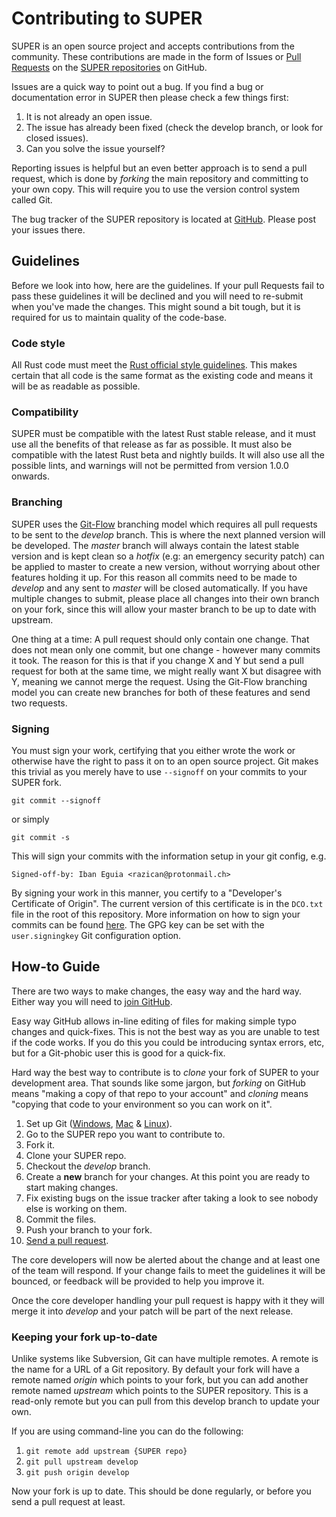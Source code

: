 # Contributing to SUPER #

SUPER is an open source project and accepts contributions from the community. These contributions
are made in the form of Issues or
[Pull Requests](https://help.github.com/articles/about-pull-requests/) on the
[SUPER repositories](https://github.com/SUPERAndroidAnalyzer) on GitHub.

Issues are a quick way to point out a bug. If you find a bug or documentation error in SUPER then
please check a few things first:

1. It is not already an open issue.
2. The issue has already been fixed (check the develop branch, or look for closed issues).
3. Can you solve the issue yourself?

Reporting issues is helpful but an even better approach is to send a pull request, which is done by
*forking* the main repository and committing to your own copy. This will require you to use the
version control system called Git.

The bug tracker of the SUPER repository is located at
[GitHub](https://github.com/SUPERAndroidAnalyzer/super/issues). Please post your issues there.

## Guidelines ##

Before we look into how, here are the guidelines. If your pull Requests fail to pass these
guidelines it will be declined and you will need to re-submit when you've made the changes. This
might sound a bit tough, but it is required for us to maintain quality of the code-base.

### Code style ###

All Rust code must meet the [Rust official style guidelines](https://doc.rust-lang.org/style/).
This makes certain that all code is the same format as the existing code and means it will be as
readable as possible.

### Compatibility ###

SUPER must be compatible with the latest Rust stable release, and it must use all the benefits of
that release as far as possible. It must also be compatible with the latest Rust beta and nightly
builds. It will also use all the possible lints, and warnings will not be permitted from version
1.0.0 onwards.

### Branching ###

SUPER uses the [Git-Flow](http://nvie.com/posts/a-successful-git-branching-model/) branching model
which requires all pull requests to be sent to the *develop* branch. This is where the next planned
version will be developed. The *master* branch will always contain the latest stable version and is
kept clean so a *hotfix* (e.g: an emergency security patch) can be applied to master to create a
new version, without worrying about other features holding it up. For this reason all commits need
to be made to *develop* and any sent to *master* will be closed automatically. If you have multiple
changes to submit, please place all changes into their own branch on your fork, since this will
allow your master branch to be up to date with upstream.

One thing at a time: A pull request should only contain one change. That does not mean only one
commit, but one change - however many commits it took. The reason for this is that if you change X
and Y but send a pull request for both at the same time, we might really want X but disagree with
Y, meaning we cannot merge the request. Using the Git-Flow branching model you can create new
branches for both of these features and send two requests.

### Signing ###

You must sign your work, certifying that you either wrote the work or otherwise have the right to
pass it on to an open source project. Git makes this trivial as you merely have to use `--signoff`
on your commits to your SUPER fork.

`git commit --signoff`

or simply

`git commit -s`

This will sign your commits with the information setup in your git config, e.g.

`Signed-off-by: Iban Eguia <razican@protonmail.ch>`

By signing your work in this manner, you certify to a "Developer's Certificate of Origin". The
current version of this certificate is in the `DCO.txt` file in the root of this repository. More
information on how to sign your commits can be found
[here](https://git-scm.com/book/en/v2/Git-Tools-Signing-Your-Work). The GPG key can be set with the
`user.signingkey` Git configuration option.

## How-to Guide ##

There are two ways to make changes, the easy way and the hard way. Either way you will need to
[join GitHub](https://github.com/join).

Easy way GitHub allows in-line editing of files for making simple typo changes and quick-fixes.
This is not the best way as you are unable to test if the code works. If you do this you could be
introducing syntax errors, etc, but for a Git-phobic user this is good for a quick-fix.

Hard way the best way to contribute is to *clone* your fork of SUPER to your development area. That
sounds like some jargon, but *forking* on GitHub means "making a copy of that repo to your account"
and *cloning* means "copying that code to your environment so you can work on it".

1. Set up Git ([Windows](https://help.github.com/articles/set-up-git/#platform-windows),
[Mac](https://help.github.com/articles/set-up-git/#platform-mac) &
[Linux](https://help.github.com/articles/set-up-git/#platform-linux)).
2. Go to the SUPER repo you want to contribute to.
3. Fork it.
4. Clone your SUPER repo.
5. Checkout the *develop* branch.
6. Create a **new** branch for your changes. At this point you are ready to start making changes.
6. Fix existing bugs on the issue tracker after taking a look to see nobody else is working on them.
7. Commit the files.
8. Push your branch to your fork.
9. [Send a pull request](https://help.github.com/articles/about-pull-requests/).

The core developers will now be alerted about the change and at least one of the team will respond.
If your change fails to meet the guidelines it will be bounced, or feedback will be provided to
help you improve it.

Once the core developer handling your pull request is happy with it they will merge it into
*develop* and your patch will be part of the next release.

### Keeping your fork up-to-date ###

Unlike systems like Subversion, Git can have multiple remotes. A remote is the name for a URL of a
Git repository. By default your fork will have a remote named *origin* which points to your fork,
but you can add another remote named *upstream* which points to the SUPER repository. This is a
read-only remote but you can pull from this develop branch to update your own.

If you are using command-line you can do the following:

1. `git remote add upstream {SUPER repo}`
2. `git pull upstream develop`
3. `git push origin develop`

Now your fork is up to date. This should be done regularly, or before you send a pull request at
least.
